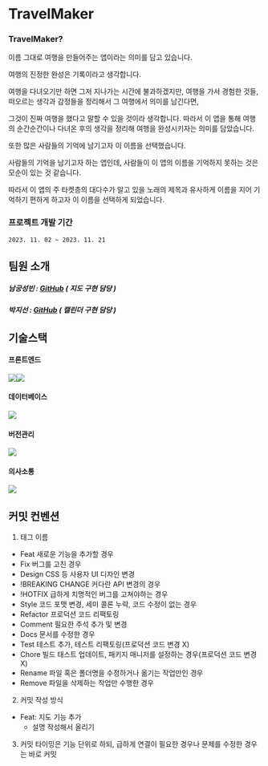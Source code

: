# TravelMaker

### TravelMaker?
이름 그대로 여행을 만들어주는 앱이라는 의미를 담고 있습니다.

여행의 진정한 완성은 기록이라고 생각합니다.

여행을 다녀오기만 하면 그저 지나가는 시간에 불과하겠지만, 여행을 가서 경험한 것들, 떠오르는 생각과 감정들을 정리해서 그 여행에서 의미를 남긴다면,

그것이 진짜 여행을 했다고 말할 수 있을 것이라 생각합니다. 따라서 이 앱을 통해 여행의 순간순간이나 다녀온 후의 생각을 정리해 여행을 완성시키자는 의미를 담았습니다.

또한 많은 사람들의 기억에 남기고자 이 이름을 선택했습니다.

사람들의 기억을 남기고자 하는 앱인데, 사람들이 이 앱의 이름을 기억하지 못하는 것은 모순이 있는 것 같습니다.

따라서 이 앱의 주 타켓층의 대다수가 알고 있을 노래의 제목과 유사하게 이름을 지어 기억하기 편하게 하고자 이 이름을 선택하게 되었습니다.

### 프로젝트 개발 기간
`
2023. 11. 02 ~ 2023. 11. 21
`

## 팀원 소개

##### 남궁성빈 : [GitHub](https://github.com/SeongBinBin) ( 지도 구현 담당 )
##### 박지선 : [GitHub](https://github.com/dbrnjsdlfma)  ( 캘린더 구현 담당 )

## 기술스택

#### 프론트엔드
<div style="display: flex;">
  <img src="https://img.shields.io/badge/React Native-61DAFB?style=flat-square&logo=React&logoColor=black"/>
  <img src="https://img.shields.io/badge/React-61DAFB?style=flat-square&logo=React&logoColor=black"/>
</div>

#### 데이터베이스
<img src="https://img.shields.io/badge/Firebase-FFCA28?style=flat-square&logo=firebase&logoColor=black"/>

#### 버전관리
<img src="https://img.shields.io/badge/GitHub-181717?style=flat-square&logo=GitHub&logoColor=white"/>

#### 의사소통
<img src="https://img.shields.io/badge/Figma-f24e1e?style=for-the-badge&logo=figma&logoColor=white"> 

## 커밋 컨벤션

1. 태그 이름
- Feat	새로운 기능을 추가할 경우
- Fix	버그를 고친 경우
- Design	CSS 등 사용자 UI 디자인 변경
- !BREAKING CHANGE	커다란 API 변경의 경우
- !HOTFIX	급하게 치명적인 버그를 고쳐야하는 경우
- Style	코드 포맷 변경, 세미 콜론 누락, 코드 수정이 없는 경우
- Refactor	프로덕션 코드 리팩토링
- Comment	필요한 주석 추가 및 변경
- Docs	문서를 수정한 경우
- Test	테스트 추가, 테스트 리팩토링(프로덕션 코드 변경 X)
- Chore	빌드 태스트 업데이트, 패키지 매니저를 설정하는 경우(프로덕션 코드 변경X)
- Rename	파일 혹은 폴더명을 수정하거나 옮기는 작업만인 경우
- Remove	파일을 삭제하는 작업만 수행한 경우

2. 커밋 작성 방식
- Feat: 지도 기능 추가
  - 설명 작성해서 올리기

3. 커밋 타이밍은 기능 단위로 하되, 급하게 연결이 필요한 경우나 문제를 수정한 경우는 바로 커밋

